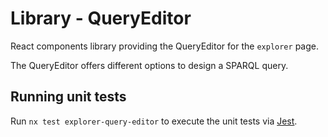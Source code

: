 # Library - QueryEditor

React components library providing the QueryEditor for the `explorer` page.

The QueryEditor offers different options to design a SPARQL query.

## Running unit tests

Run `nx test explorer-query-editor` to execute the unit tests via [Jest](https://jestjs.io).
